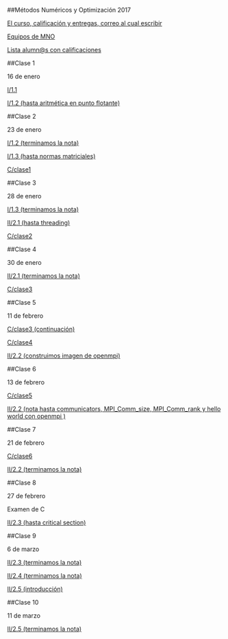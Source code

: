 
##Métodos Numéricos y Optimización 2017

[El curso, calificación y entregas, correo al cual escribir](https://www.dropbox.com/s/x8cdh55krqlpcxn/Curso_MNO_2017.pdf?dl=0)

[Equipos de MNO](https://www.dropbox.com/s/49a4gqmk5aiz27n/Equipos%20MNO%202017.rtf?dl=0)

[Lista alumn@s con calificaciones](https://www.dropbox.com/s/l50nmi7ice26qdh/salon_pf_103.xlsx?dl=0)

##Clase 1

16 de enero

[I/1.1](https://www.dropbox.com/sh/2o888m9v7i3ngsf/AACRxfa8bIl-LMBl7Jtb-y72a?dl=0)

[I/1.2 (hasta aritmética en punto flotante)](https://www.dropbox.com/sh/2o888m9v7i3ngsf/AACRxfa8bIl-LMBl7Jtb-y72a?dl=0)

##Clase 2

23 de enero

[I/1.2 (terminamos la nota)](https://www.dropbox.com/sh/2o888m9v7i3ngsf/AACRxfa8bIl-LMBl7Jtb-y72a?dl=0)

[I/1.3 (hasta normas matriciales)](https://www.dropbox.com/sh/2o888m9v7i3ngsf/AACRxfa8bIl-LMBl7Jtb-y72a?dl=0)

[C/clase1](../C/clases/clase1.md)

##Clase 3

28 de enero

[I/1.3 (terminamos la nota)](https://www.dropbox.com/sh/2o888m9v7i3ngsf/AACRxfa8bIl-LMBl7Jtb-y72a?dl=0)

[II/2.1 (hasta threading)](https://www.dropbox.com/sh/vrdgj7bugi1flyp/AAAMP6R2n5GZY71KXkWT4ZEja?dl=0)

[C/clase2](../C/clases/clase2.md)

##Clase 4

30 de enero

[II/2.1 (terminamos la nota)](https://www.dropbox.com/sh/vrdgj7bugi1flyp/AAAMP6R2n5GZY71KXkWT4ZEja?dl=0)

[C/clase3](../C/clases/clase3.md)

##Clase 5

11 de febrero

[C/clase3 (continuación)](../C/clases/clase3.md)

[C/clase4](../C/clases/clase4.md)

[II/2.2 (construimos imagen de openmpi)](https://www.dropbox.com/sh/y1jr4xl160mhg18/AABT4JphiB2R9YWcBCbRYm9ja?dl=0)

##Clase 6

13 de febrero

[C/clase5](../C/clases/clase5.md)

[II/2.2 (nota hasta communicators, MPI_Comm_size, MPI_Comm_rank y hello world con openmpi )](https://www.dropbox.com/sh/y1jr4xl160mhg18/AABT4JphiB2R9YWcBCbRYm9ja?dl=0)

##Clase 7

21 de febrero

[C/clase6](../C/clases/clase6.md)

[II/2.2 (terminamos la nota)](https://www.dropbox.com/sh/y1jr4xl160mhg18/AABT4JphiB2R9YWcBCbRYm9ja?dl=0)

##Clase 8

27 de febrero

Examen de C

[II/2.3 (hasta critical section)](https://www.dropbox.com/sh/son1drrd3epa3m7/AAD8AxzRROISvtWB7IPt_NFra?dl=0)

##Clase 9

6 de marzo

[II/2.3 (terminamos la nota)](https://www.dropbox.com/sh/son1drrd3epa3m7/AAD8AxzRROISvtWB7IPt_NFra?dl=0)

[II/2.4 (terminamos la nota)](https://www.dropbox.com/sh/18fjosdqj9saft8/AAAI1FZoIQ6LxC7iN3LKME3ra?dl=0)

[II/2.5 (introducción)](https://www.dropbox.com/sh/c6gfuli2ewolhui/AABGWdK52vENPDDA0IzEphkQa?dl=0)

##Clase 10

11 de marzo

[II/2.5 (terminamos la nota)](https://www.dropbox.com/sh/c6gfuli2ewolhui/AABGWdK52vENPDDA0IzEphkQa?dl=0)



